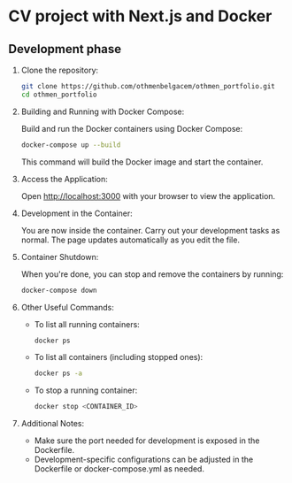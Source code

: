 # CV project with Next.js and Docker

## Development phase

1. Clone the repository:

    ```bash
    git clone https://github.com/othmenbelgacem/othmen_portfolio.git
    cd othmen_portfolio
    ```

2. Building and Running with Docker Compose:

    Build and run the Docker containers using Docker Compose:

    ```bash
    docker-compose up --build
    ```

    This command will build the Docker image and start the container.

3. Access the Application:

    Open [http://localhost:3000](http://localhost:3000) with your browser to view the application.

4. Development in the Container:

    You are now inside the container. Carry out your development tasks as normal. The page updates automatically as you edit the file.

5. Container Shutdown:

    When you're done, you can stop and remove the containers by running:

    ```bash
    docker-compose down
    ```

6. Other Useful Commands:

    - To list all running containers: 
      ```bash
      docker ps
      ```

    - To list all containers (including stopped ones):
      ```bash
      docker ps -a
      ```

    - To stop a running container:
      ```bash
      docker stop <CONTAINER_ID>
      ```

7. Additional Notes:

    - Make sure the port needed for development is exposed in the Dockerfile.
    - Development-specific configurations can be adjusted in the Dockerfile or docker-compose.yml as needed.
